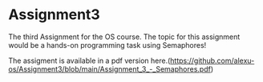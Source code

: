 # Assignment3
The third Assignment for the OS course. The topic for this assignment would be a hands-on programming task using Semaphores!

The assigment is available in a pdf version here.(https://github.com/alexu-os/Assignment3/blob/main/Assignment_3_-_Semaphores.pdf)
